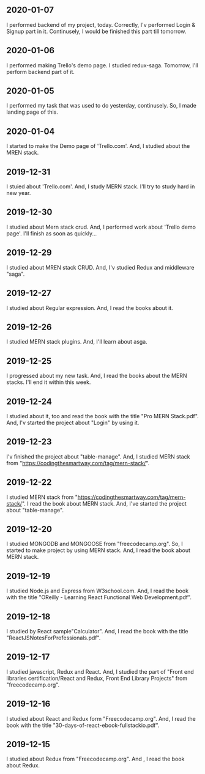 ##  2020-01-07
I performed backend of my project, today.
Correctly, I'v performed Login & Signup part in it.
Continusely, I would be finished this part till tomorrow.

##  2020-01-06
I performed making Trello's demo page.
I studied redux-saga.
Tomorrow, I'll perform backend part of it.

##  2020-01-05
I performed my task that was used to do yesterday, continusely.
So, I made landing page of this.

##  2020-01-04
I started to make the Demo page of 'Trello.com'.
And, I studied about the MREN stack.

##  2019-12-31
I stuied about 'Trello.com'.
And, I study MERN stack.
I'll try to study hard in new year.

##  2019-12-30
I studied about Mern stack crud.
And, I performed work about 'Trello demo page'.
I'll finish as soon as quickly...

##  2019-12-29
I studied about MREN stack CRUD.
And, I'v studied Redux and middleware "saga".

##  2019-12-27
I studied about Regular expression.
And, I read the books about it.

##  2019-12-26
I studied MERN stack plugins.
And, I'll learn about asga.

##  2019-12-25
I progressed about my new task.
And, I read the books about the MERN stacks.
I'll end it within this week.

##   2019-12-24
I studied about it, too and read the book with the title "Pro MERN Stack.pdf".
And, I'v started the project about "Login" by using it.

##   2019-12-23
I'v finished the project about "table-manage".
And, I studied MERN stack from "https://codingthesmartway.com/tag/mern-stack/".

##   2019-12-22
I studied MERN stack from "https://codingthesmartway.com/tag/mern-stack/".
I read the book about MERN stack.
And, I've started the project about "table-manage".

##   2019-12-20
I studied MONGODB and MONGOOSE from "freecodecamp.org".
So, I started to make project by using MERN stack.
And, I read the book about MERN stack.

##   2019-12-19
I studied Node.js and Express from W3school.com.
And, I read the book with the title "OReilly - Learning React Functional Web Development.pdf".

##   2019-12-18
I studied by React sample"Calculator".
And, I read the book with the title "ReactJSNotesForProfessionals.pdf".

##   2019-12-17
I studied javascript, Redux and React.
And, I studied the part of "Front end libraries certification/React and Redux, Front End Library Projects" from "freecodecamp.org".

##   2019-12-16
I studied about React and Redux form "Freecodecamp.org".
And, I read the book with the title "30-days-of-react-ebook-fullstackio.pdf".

##   2019-12-15
I studied about Redux from "Freecodecamp.org".
And , I read the book about Redux.
